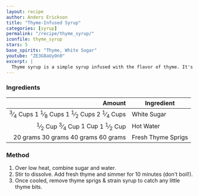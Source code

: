 ```yaml
---
layout: recipe
author: Anders Erickson
title: "Thyme-Infused Syrup"
categories: [syrup]
permalink: "/recipe/thyme_syrup/"
iconfile: thyme_syrup
stars: 5
base_spirits: "Thyme, White Sugar"
youtube: "ZE3G8aUyOn0"
excerpt: |
  Thyme syrup is a simple syrup infused with the flavor of thyme. It's a versatile ingredient that can be used in a variety of drinks and dishes.
---
```


### Ingredients

|    Amount | Ingredient         |
| --------: | ------------------ |
| <span class="onex active"> <sup>3</sup>&frasl;<sub>4</sub> Cups </span> <span class="onehalfx">1 <sup>1</sup>&frasl;<sub>8</sub> Cups </span> <span class="twox">1 <sup>1</sup>&frasl;<sub>2</sub> Cups </span> <span class="threex">2 <sup>1</sup>&frasl;<sub>4</sub> Cups </span>| White Sugar        |
|   <span class="onex active"> <sup>1</sup>&frasl;<sub>2</sub> Cup </span> <span class="onehalfx"> <sup>3</sup>&frasl;<sub>4</sub> Cup </span> <span class="twox">1 Cup </span> <span class="threex">1 <sup>1</sup>&frasl;<sub>2</sub> Cup </span>| Hot Water          |
|  <span class="onex active">20 grams </span> <span class="onehalfx">30 grams </span> <span class="twox">40 grams </span> <span class="threex">60 grams </span>| Fresh Thyme Sprigs |

### Method

1. Over low heat, combine sugar and water.
2. Stir to dissolve. Add fresh thyme and simmer for 10 minutes (don't boil!).
3. Once cooled, remove thyme sprigs & strain syrup to catch any little thyme bits.

    
<script type="application/ld+json">
{
  "@context": "https://schema.org",
  "@type": "Recipe",
  "author": {
    "@type": "Person",
    "name": "{{ page.author }}"
    },
  "image": "{%- for page in page.categories limit: 1 %}{% assign cat = site.data.categories | where: "slug", page | first %}{{ site.url }}{{ site.baseurl}}/assets/images/category_{{cat.slug}}.svg{% endfor -%}",
  "description": "{{ page.excerpt | strip_html | replace: '"', "'" }}",
  "recipeIngredient": [
  "0.75 Cups White Sugar ",
  "0.5 Cup Hot Water ",
  " 20 grams Fresh Thyme Sprigs"
    ],
  "name": "{{ page.title }}",
  "recipeInstructions": [

    ],
  "recipeYield": "1 cocktail",
  "recipeCategory": "cocktail",
  {%- if page.stars and site.data.ratings[page.iconfile].ratings -%}"aggregateRating": "{%- include stars_metadata.html %} out of 5",{%- endif -%}
  "recipeCuisine": "global",
  "prepTime": "PT20M",
  "cookTime": "PT15S",
  "keywords": "{{ page.title }}, cocktail, {{ page.eras }}, {%- include category_metadata.html -%}, {%- include spirits_metadata.html -%}"
}
</script>

    